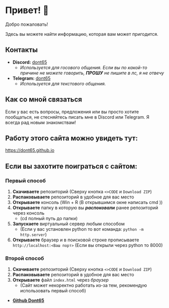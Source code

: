 # Привет! 👋

Добро пожаловать!

Здесь вы можете найти информацию, которая вам может пригодится.

## Контакты

*   **Discord:** [dont65](https://discordapp.com/users/dont65)
    *   *Используется для госового общения. Если вы по какой-то причине не можете говорить, **ПРОШУ** не пишите в лс, я не отвечу*
*   **Telegram:** [dont65](https://t.me/dont65)
    *  *Используется для текстового общения.*

## Как со мной связаться

Если у вас есть вопросы, предложения или вы просто хотите пообщаться, не стесняйтесь писать мне в Discord или Telegram. Я всегда рад новым знакомствам!

## Работу этого сайта можно увидеть тут:
https://dont65.github.io


## Если вы захотите поиграться с сайтом:
### Первый способ
1. **Скачиваете** репозиторий (Сверху кнопка `<>CODE` и `Download ZIP`)
2. **Распаковываете** репозиторий в удобное для вас место
3. **Открываете** консоль (Win + R (В открывшимся окне написать cmd )) 
4. **Открываете** папку в которую вы ***распоковали*** ранее репозиторий через консоль
    *   (cd полный путь до папки)
5. **Запускаете** виртуальный сервер любым способом 
    *   (Если у вас установлен python то вот команда: `python -m http.server`)
6. **Открываете** браузер и в поисковой строке прописываете ```http://localhost:<Ваш порт>``` (Если вы открыли через python то 8000)

### Второй способ
1. **Скачиваете** репозиторий (Сверху кнопка `<>CODE` и `Download ZIP`)
2. **Распаковываете** репозиторий в удобное для вас место
3. **Открываете** файл `index.html` через *браузер*
    *   (Сайт может некоректно работать из-за тем, рекомендую использовать первый способ)
*   **[Github Dont65](https://github.com/Dont65)**
